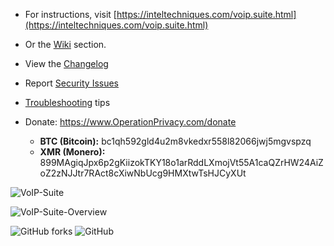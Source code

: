 
- For instructions, visit [https://inteltechniques.com/voip.suite.html](https://inteltechniques.com/voip.suite.html)
- Or the [Wiki](https://github.com/0perationPrivacy/voip/wiki) section.

- View the [Changelog](CHANGELOG.md)

- Report [Security Issues](SECURITY.md)

- [Troubleshooting](https://github.com/0perationPrivacy/VoIP/wiki/Troubleshooting) tips

- Donate: https://www.OperationPrivacy.com/donate
  - **BTC (Bitcoin):** bc1qh592gld4u2m8vkedxr558l82066jwj5mgvspzq
  - **XMR (Monero):** 899MAgiqJpx6p2gKiizokTKY18o1arRddLXmojVt55A1caQZrHW24AiZoZ2zNJJtr7RAct8cXiwNbUcg9HMXtwTsHJCyXUt

![VoIP-Suite](https://user-images.githubusercontent.com/89225730/134289428-da8bcf88-5145-4ed6-9d6b-70d57b084e8f.png)


![VoIP-Suite-Overview](https://user-images.githubusercontent.com/89225730/204443981-d89391f3-b832-4f55-840e-32c665d9b4c1.png)


![GitHub forks](https://img.shields.io/github/forks/0perationPrivacy/voip?style=flat-square)
![GitHub](https://img.shields.io/github/license/0perationPrivacy/voip?style=flat-square)
